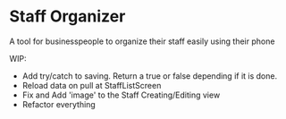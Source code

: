 # Staff Organizer

A tool for businesspeople to organize their staff easily using their phone

WIP:
- Add try/catch to saving. Return a true or false depending if it is done.
- Reload data on pull at StaffListScreen
- Fix and Add 'image' to the Staff Creating/Editing view
- Refactor everything